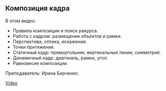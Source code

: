 ## Композиция кадра

В этом видео:

*   Правила композиции и поиск ракурса.
*   Работа с кадром: размещение объектов и рамки.
*   Перспектива, оптика, искажения.
*   Точки притяжения.
*   Статичный кадр: прямоугольник, вертикальные линии, симметрия.
*   Динамичный кадр: диагональ, рамки, угол.
*   Равновесие композиции.

Преподаватель: Ирина Бирченко. 

[Video](https://player.softculture.cc/embed/online/IVZ/IVZ_4.16.03_L1-1_Lecture_Composition)